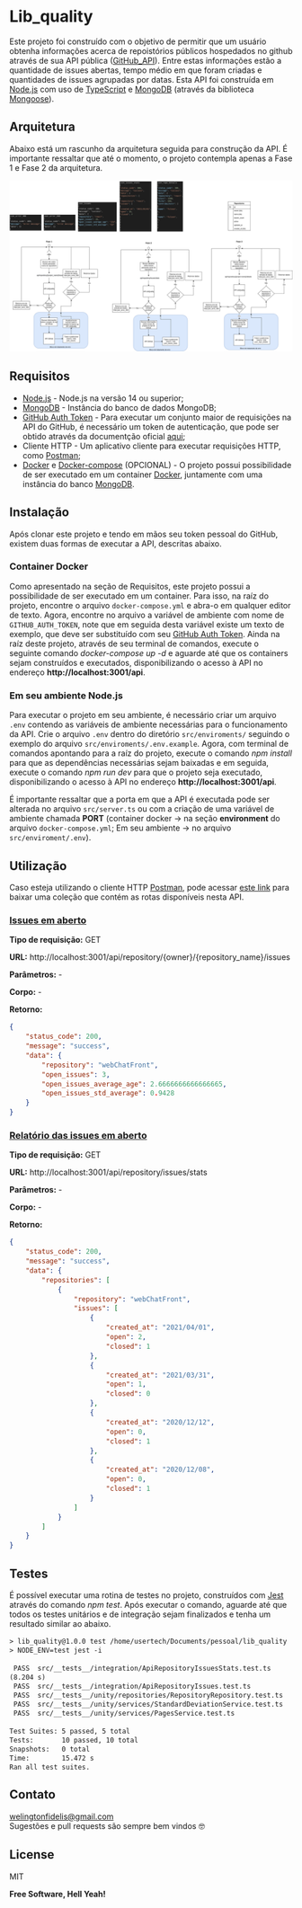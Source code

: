 # Lib_quality
Este projeto foi construído com o objetivo de permitir que um usuário obtenha informações acerca de repoistórios públicos hospedados no github através de sua API pública ([GitHub_API]). Entre estas informações estão a quantidade de issues abertas, tempo médio em que foram criadas e quantidades de issues agrupadas por datas. Esta API foi construída em [Node.js] com uso de [TypeScript] e [MongoDB] (através da biblioteca [Mongoose]).

## Arquitetura
Abaixo está um rascunho da arquitetura seguida para construção da API.
É importante ressaltar que até o momento, o projeto contempla apenas a Fase 1 e Fase 2 da arquitetura.

![architecture](docs/lib_quality_architecture.png)

## Requisitos
- [Node.js] - Node.js na versão 14 ou superior;
- [MongoDB] - Instância do banco de dados MongoDB;
- [GitHub Auth Token] - Para executar um conjunto maior de requisições na API do GitHub, é necessário um token de autenticação, que pode ser obtido através da documentção oficial [aqui];
- Cliente HTTP - Um aplicativo cliente para executar requisições HTTP, como [Postman];
- [Docker] e [Docker-compose] (OPCIONAL) - O projeto possui possibilidade de ser executado em um container [Docker], juntamente com uma instância do banco [MongoDB].

## Instalação
Após clonar este projeto e tendo em mãos seu token pessoal do GitHub, existem duas formas de executar a API, descritas abaixo.

### Container Docker
Como apresentado na seção de Requisitos, este projeto possui a possibilidade de ser executado em um container. Para isso, na raíz do projeto, encontre o arquivo `docker-compose.yml` e abra-o em qualquer editor de texto. Agora, encontre no arquivo a variável de ambiente com nome de `GITHUB_AUTH_TOKEN`, note que em seguida desta variável existe um texto de exemplo, que deve ser substituído com seu [GitHub Auth Token]. Ainda na raíz deste projeto, através de seu terminal de comandos, execute o seguinte comando *docker-compose up -d* e aguarde até que os containers sejam construídos e executados, disponibilizando o acesso à API no endereço **http://localhost:3001/api**.

### Em seu ambiente Node.js
Para executar o projeto em seu ambiente, é necessário criar um arquivo `.env` contendo as variáveis de ambiente necessárias para o funcionamento da API. Crie o arquivo `.env` dentro do diretório `src/enviroments/` seguindo o exemplo do arquivo `src/enviroments/.env.example`. Agora, com terminal de comandos apontando para a raíz do projeto, execute o comando *npm install* para que as dependências necessárias sejam baixadas e em seguida, execute o comando *npm run dev* para que o projeto seja executado, disponibilizando o acesso à API no endereço **http://localhost:3001/api**.

É importante ressaltar que a porta em que a API é executada pode ser alterada no arquivo `src/server.ts` ou com a criação de uma variável de ambiente chamada **PORT** (container docker -> na seção **environment** do arquivo `docker-compose.yml`; Em seu ambiente -> no arquivo `src/enviroment/.env`).

## Utilização
Caso esteja utilizando o cliente HTTP [Postman], pode acessar [este link] para baixar uma coleção que contém as rotas disponíveis nesta API.

### <u>Issues em aberto</u>
**Tipo de requisição:** GET

**URL:** http://localhost:3001/api/repository/{owner}/{repository_name}/issues

**Parâmetros:** -

**Corpo:** - 

**Retorno:**
```json
{
    "status_code": 200,
    "message": "success",
    "data": {
        "repository": "webChatFront",
        "open_issues": 3,
        "open_issues_average_age": 2.6666666666666665,
        "open_issues_std_average": 0.9428
    }
}
```

### <u>Relatório das issues em aberto</u>
**Tipo de requisição:** GET

**URL:** http://localhost:3001/api/repository/issues/stats

**Parâmetros:** -

**Corpo:** - 

**Retorno:**
```json
{
    "status_code": 200,
    "message": "success",
    "data": {
        "repositories": [
            {
                "repository": "webChatFront",
                "issues": [
                    {
                        "created_at": "2021/04/01",
                        "open": 2,
                        "closed": 1
                    },
                    {
                        "created_at": "2021/03/31",
                        "open": 1,
                        "closed": 0
                    },
                    {
                        "created_at": "2020/12/12",
                        "open": 0,
                        "closed": 1
                    },
                    {
                        "created_at": "2020/12/08",
                        "open": 0,
                        "closed": 1
                    }
                ]
            }
        ]
    }
}
```

## Testes
É possível executar uma rotina de testes no projeto, construídos com [Jest] através do comando *npm test*. Após executar o comando, aguarde até que todos os testes unitários e de integração sejam finalizados e tenha um resultado similar ao abaixo.

```
> lib_quality@1.0.0 test /home/usertech/Documents/pessoal/lib_quality
> NODE_ENV=test jest -i

 PASS  src/__tests__/integration/ApiRepositoryIssuesStats.test.ts (8.204 s)
 PASS  src/__tests__/integration/ApiRepositoryIssues.test.ts
 PASS  src/__tests__/unity/repositories/RepositoryRepository.test.ts
 PASS  src/__tests__/unity/services/StandardDeviationService.test.ts
 PASS  src/__tests__/unity/services/PagesService.test.ts

Test Suites: 5 passed, 5 total
Tests:       10 passed, 10 total
Snapshots:   0 total
Time:        15.472 s
Ran all test suites.
```

## Contato
welingtonfidelis@gmail.com
<br>
Sugestões e pull requests são sempre bem vindos 🤓 

License
----

MIT

**Free Software, Hell Yeah!**

[GitHub_API]: <https://docs.github.com/en/rest>
[Node.js]: <https://nodejs.org/en/>
[TypeScript]: <https://www.typescriptlang.org/>
[MongoDB]: <https://www.mongodb.com/>
[Mongoose]: <https://mongoosejs.com/>
[Docker]: <https://docs.docker.com/get-started/>
[Docker-compose]: <https://docs.docker.com/compose/install/>
[GitHub Auth Token]: <https://docs.github.com/pt/github/authenticating-to-github/creating-a-personal-access-token> 
[aqui]: <https://docs.github.com/pt/github/authenticating-to-github/creating-a-personal-access-token>
[Postman]: <https://www.postman.com/downloads/>
[Jest]: <https://jestjs.io/>
[este link]: <https://www.getpostman.com/collections/4d56c60a3482a06d4672>